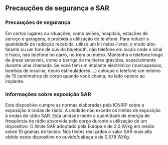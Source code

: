## Precauções de segurança e SAR

### Precauções de segurança
Em certos lugares ou situações, como aviões, hospitais, estações de serviço e garagens, é proibida a utilização do telefone.
Para reduzir a quantidade de radiação recebida, utilize um kit mãos-livres, o modo alto-falante ou um fone de ouvido bluetooth, não telefone em locais onde o sinal é fraco, não telefone no carro, no trem ou metro. Mantenha o telefone longe de áreas sensíveis, como a barriga de mulheres grávidas, especialmente durante uma chamada. Se você tem um implante electrónico (marcapassos, bombas de insulina, neuro estimuladores ...) coloque o telefone um mínimo de 15 centímetros do corpo quando você chama, no lado oposto ao implante.

### Informações sobre exposição SAR
Este dispositivo cumpre as normas elaboradas pela ICNIRP sobre a exposição à ondas de rádio. A unidade não excede os limites de exposição à ondas de rádio SAR. Esta unidade mede a quantidade de energia de frequência de rádio absorvida pelo corpo durante a utilização de um dispositivo. O limite SAR adoptado pela Europa é de 2,0 W/kg em média sobre 10 gramas de tecido. Nos testes realizados o valor SAR mais alto obtido neste dispositivo no ouvido/cabeça é de 0,578 W/Kg.
